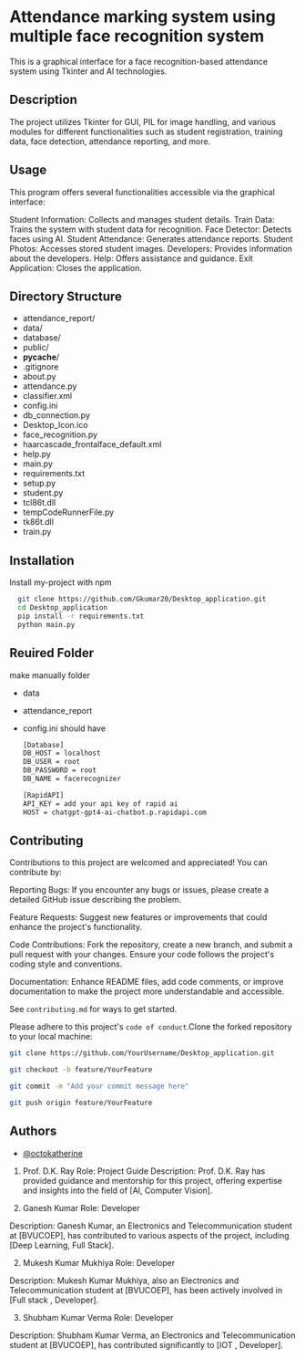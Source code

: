 
# Attendance marking system using multiple face recognition system
This is a graphical interface for a face recognition-based attendance system using Tkinter and AI technologies.



## Description

The project utilizes Tkinter for GUI, PIL for image handling, and various modules for different functionalities such as student registration, training data, face detection, attendance reporting, and more.
## Usage
This program offers several functionalities accessible via the graphical interface:

Student Information: Collects and manages student details.
Train Data: Trains the system with student data for recognition.
Face Detector: Detects faces using AI.
Student Attendance: Generates attendance reports.
Student Photos: Accesses stored student images.
Developers: Provides information about the developers.
Help: Offers assistance and guidance.
Exit Application: Closes the application.
## Directory Structure
- attendance_report/
- data/
- database/
- public/
- __pycache__/
- .gitignore
- about.py
- attendance.py
- classifier.xml
- config.ini
- db_connection.py
- Desktop_Icon.ico
- face_recognition.py
- haarcascade_frontalface_default.xml
- help.py
- main.py
- requirements.txt
- setup.py
- student.py
- tcl86t.dll
- tempCodeRunnerFile.py
- tk86t.dll
- train.py



## Installation

Install my-project with npm

```bash
  git clone https://github.com/Gkumar20/Desktop_application.git
  cd Desktop_application
  pip install -r requirements.txt
  python main.py

```

## Reuired Folder 
make manually folder 
- data
- attendance_report
- config.ini should have 
  
  ```bash
  [Database]
  DB_HOST = localhost
  DB_USER = root
  DB_PASSWORD = root
  DB_NAME = facerecognizer

  [RapidAPI]
  API_KEY = add your api key of rapid ai
  HOST = chatgpt-gpt4-ai-chatbot.p.rapidapi.com

  ```
    
    
## Contributing

Contributions to this project are welcomed and appreciated! You can contribute by:

Reporting Bugs: If you encounter any bugs or issues, please create a detailed GitHub issue describing the problem.

Feature Requests: Suggest new features or improvements that could enhance the project's functionality.

Code Contributions: Fork the repository, create a new branch, and submit a pull request with your changes. Ensure your code follows the project's coding style and conventions.

Documentation: Enhance README files, add code comments, or improve documentation to make the project more understandable and accessible.

See `contributing.md` for ways to get started.

Please adhere to this project's `code of conduct`.Clone the forked repository to your local machine:
```bash
git clone https://github.com/YourUsername/Desktop_application.git

git checkout -b feature/YourFeature

git commit -m "Add your commit message here"

git push origin feature/YourFeature


```


## Authors

- [@octokatherine](https://www.github.com/octokatherine)

1. Prof. D.K. Ray
Role: Project Guide
Description: Prof. D.K. Ray has provided guidance and mentorship for this project, offering expertise and insights into the field of [AI, Computer Vision].

2. Ganesh Kumar
Role: Developer

Description: Ganesh Kumar, an Electronics and Telecommunication student at [BVUCOEP], has contributed to various aspects of the project, including [Deep Learning, Full Stack].

2. Mukesh Kumar Mukhiya
Role: Developer

Description: Mukesh Kumar Mukhiya, also an Electronics and Telecommunication student at [BVUCOEP], has been actively involved in [Full stack , Developer].

3. Shubham Kumar Verma
Role: Developer

Description: Shubham Kumar Verma, an Electronics and Telecommunication student at [BVUCOEP], has contributed significantly to [IOT , Developer].
